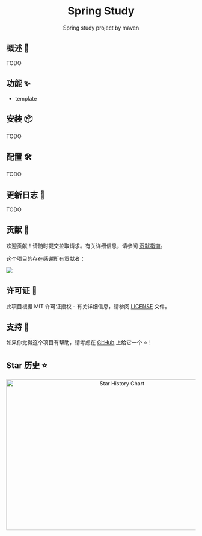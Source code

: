 <div align="center">

<h1 align="center">Spring Study</h1>
Spring study project by maven
</div>

## 概述 🥶

TODO

## 功能 ✨

- template

## 安装 📦

TODO


## 配置 🛠

TODO

## 更新日志 📅

TODO

## 贡献 🤝

欢迎贡献！请随时提交拉取请求。有关详细信息，请参阅 [贡献指南](https://github.com/coder-mcdd/spring-study/blob/main/CONTRIBUTING.md)。

这个项目的存在感谢所有贡献者：

<a href="https://github.com/coder-mcdd/spring-study/graphs/contributors">
  <img src="https://contrib.rocks/image?repo=coder-mcdd/spring-study" />
</a>

## 许可证 📄

此项目根据 MIT 许可证授权 -
有关详细信息，请参阅 [LICENSE](https://github.com/coder-mcdd/spring-study/blob/main/LICENSE) 文件。

## 支持 💖

如果你觉得这个项目有帮助，请考虑在 [GitHub](https://github.com/coder-mcdd/spring-study) 上给它一个 ⭐️！

## Star 历史 ⭐

<div align="center">

<img src="https://api.star-history.com/svg?repos=coder-mcdd/spring-study&type=Date" width="600" height="400" alt="Star History Chart" valign="middle">

</div>